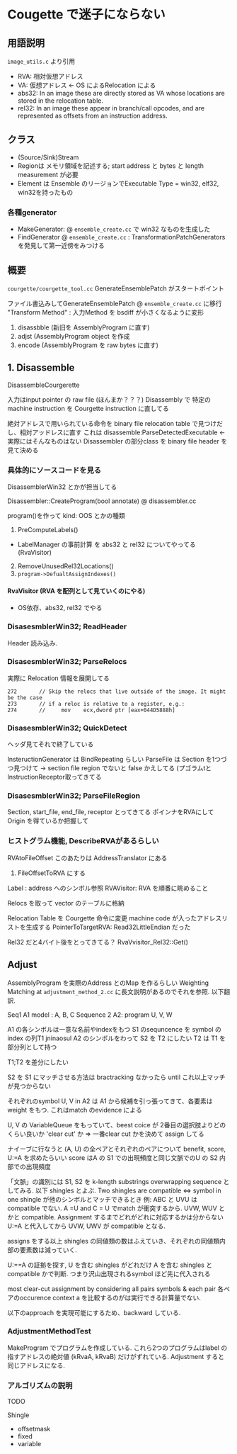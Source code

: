 # Cougette で迷子にならない

## 用語説明 
`image_utils.c` より引用
* RVA: 相対仮想アドレス
* VA: 仮想アドレス <- OS によるRelocation による
* abs32: In an image these are directly stored as VA whose locations are
  stored in the relocation table.
* rel32: In an image these appear in branch/call opcodes, and are represented
  as offsets from an instruction address.

## クラス
* (Source/Sink)Stream
* Regionは メモリ領域を記述する; start address と bytes と length measurement が必要
* Element は Ensemble のリージョンでExecutable Type = win32, elf32, win32を持ったもの

### 各種generator
- MakeGenerator: @ `ensemble_create.cc` で win32 なものを生成した
- FindGenerator @ `ensemble_create.cc` : TransformationPatchGenerators を発見して第一近傍をみつける

## 概要
`courgette/courgette_tool.cc` GenerateEnsemblePatch がスタートポイント

ファイル書込みしてGenerateEnsemblePatch @ `ensemble_create.cc` に移行
"Transform Method" : 入力Method を bsdiff が小さくなるように変形
1. disassbble (新旧を AssemblyProgram に直す)
2.  adjst (AssemblyProgram object を作成
3.  encode (AssemblyProgram を raw bytes に直す)

## 1. Disassemble
DisassembleCourgerette

入力はinput pointer の raw file (ほんまか？？？)
Disassembly で 特定の machine instruction を Courgette instruction に直してる

絶対アドレスで用いられている命令を binary file relocation table で見つけだし、相対アッドレスに直す
これは disassemble:ParseDetectedExecutable <- 実際にはそんなものはない
Disassembler の部分class を binary file header を見て決める

### 具体的にソースコードを見る
DisassemblerWin32 とかが担当してる

Disassembler::CreateProgram(bool annotate) @ disassembler.cc

program()を作って
kind: OOS とかの種類
1. PreComputeLabels()
- LabelManager の事前計算 を abs32 と rel32 についてやってる (RvaVisitor)
2. RemoveUnusedRel32Locations()
3. `program->DefualtAssignIndexes()`

#### RvaVisitor (RVA を配列として見ていくのにやる)
- OS依存、abs32, rel32 でやる

### DisasesmblerWin32; ReadHeader
Header 読み込み.
### DisasesmblerWin32; ParseRelocs

実際に Relocation 情報を展開してる

```
272       // Skip the relocs that live outside of the image. It might be the case
273       // if a reloc is relative to a register, e.g.:
274       //     mov    ecx,dword ptr [eax+044D5888h]
```


### DisasesmblerWin32; QuickDetect
ヘッダ見てそれで終了している

InsteructionGenerator は BindRepeating らしい
ParseFile は
Section を1つづつ見つけて
-> section file region でないと false かえしてる (プゴラムtと InstructionReceptor取ってきてる

### DisasesmblerWin32; ParseFileRegion
Section, start_file, end_file, receptor とってきてる
ポインナをRVAにして
Origin を得ているか把握して

### ヒストグラム機能, DescribeRVAがあるらしい

RVAtoFileOffset このあたりは AddressTranslator にある
1) FileOffsetToRVA にする

Label : address へのシンボル参照
RVAVisitor: RVA を順番に眺めること

Relocs を取って vector<RVA> のテーブルに格納

Relocation Table を Courgette 命令に変更
machine code が入ったアドレスリストを生成する
PointerToTargetRVA: Read32LittleEndian だった

Rel32 だと4バイト後をとってきてる？ RvaVvisitor_Rel32::Get()

## Adjust
AssemblyProgram を実際のAddress とのMap を作るらしい
Weighting Matching at `adjustment_method_2.cc` に長文説明があるのでそれを参照. 以下翻訳.

Seq1 A1 model : A, B, C
Sequence 2 A2: program U, V, W

A1 の各シンボルは一意な名前やindexをもつ
S1 のsequncence を symbol のindex の列T1 jninaosul
A2 のシンボルをわって S2 を T2 にしたい
T2 は T1 を部分列として持つ

T1;T2 を差分にしたい

S2 を S1 にマッチさせる方法は bractracking なかったら until これ以上マッチが見つからない

それぞれのsymbol U, V in A2 は A1 から候補を引っ張ってきて、各要素は weight をもつ. これはmatch のevidence による

U, V の VariableQueue をもっていて、beest coice が 2番目の選択肢よりどのくらい良いか 'clear cut' か
=> 一番clear cut かを決めて assign してる

ナイーブに行なうと (A, U) の全ペアとそれぞれのペアについて benefit, score, U:=A を求めたらいい
score はA の S1 での出現頻度と同じ文脈でのU の S2 内部での出現頻度

「文脈」の識別には S1, S2 を k-length substrings overwrapping sequence としてみる. 以下 shingles とよぶ.
Two shingles are compatible <=> symbol in one shingle が他のシンボルとマッチできるとき
例: ABC と UVU は compatible でない. A =U and C = U でmatch が衝突するから. UVW, WUV とかと compatible.
Assignment するまでどれがどれに対応するかは分からない
U:=A と代入してから UVW, UWV が compatible となる.

assigns をする以上 shingles の同値類の数はふえていき、それぞれの同値類内部の要素数は減っていく.

U:==A の証拠を探す, U を含む shingles がどれだけ A を含む shingles と compatible かで判断.
つまり沢山出現されるsymbol ほど先に代入される

most clear-cut assignment by considering all pairs symbols & each pair 各ペアのoccurence context a を比較するのがは実行できる計算量でない.

以下のapproach を実現可能にするため、backward している.

### AdjustmentMethodTest
MakeProgram でプログラムを作成している. これら2つのプログラムはlabel の指すアドレスの絶対値 (kRvaA, kRvaB) だけがずれている.
Adjustment すると同じアドレスになる.

### アルゴリズムの説明

TODO

Shingle
- offsetmask
- fixed
- variable
